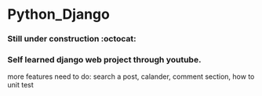 # Python_Django

### Still under construction :octocat:

### Self learned django web project through youtube.


more features need to do: search a post, calander, comment section, how to unit test
